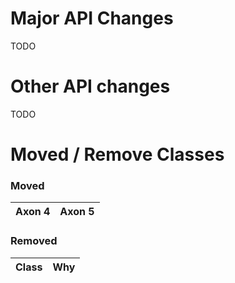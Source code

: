 Major API Changes
=================

TODO

Other API changes
=================

TODO

Moved / Remove Classes
======================

### Moved

| Axon 4 | Axon 5 |
|--------|--------|

### Removed

| Class | Why  |
|-------|------|
